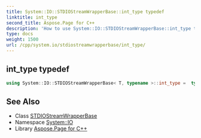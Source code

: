 ```yaml
---
title: System::IO::STDIOStreamWrapperBase::int_type typedef
linktitle: int_type
second_title: Aspose.Page for C++
description: 'How to use System::IO::STDIOStreamWrapperBase::int_type typedef of System::IO::STDIOStreamWrapperBase class in C++.'
type: docs
weight: 1500
url: /cpp/system.io/stdiostreamwrapperbase/int_type/
---
```

## int_type typedef




```cpp
using System::IO::STDIOStreamWrapperBase< T, typename >::int_type =  typename T::int_type
```

## See Also

* Class [STDIOStreamWrapperBase](../)
* Namespace [System::IO](../../)
* Library [Aspose.Page for C++](../../../)
